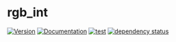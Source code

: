# rgb\_int

[![Version](https://img.shields.io/crates/v/rgb-int.svg)](https://crates.io/crates/rgb-int)
[![Documentation](https://docs.rs/rgb_int/badge.svg)](https://docs.rs/rgb_int)
[![test](https://github.com/gridbugs/rgb-int/actions/workflows/test.yml/badge.svg)](https://github.com/gridbugs/rgb-int/actions/workflows/test.yml)
[![dependency status](https://deps.rs/repo/github/gridbugs/rgb-int/status.svg)](https://deps.rs/repo/github/gridbugs/rgb-int)
